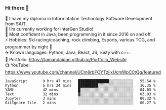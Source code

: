 ### Hi there 👋  
🏫 I have my diploma in Informatation Technology Software Development from SAIT.  
🔭 I’m currently working for interGen Studio!  
💬 Most confident in Java, been programming in it since 2016 on and off.    
⚡ Hobbies: Ski racing/coaching, rock climbing, Esports, various TCG, and programmer by night 🦉    
✈️ Known languages: Python, Java, React, JS, rusty with c++.     
🥇 Portfolio: https://liamandaidan.github.io/Portfolio_Website  
📺 YouTube: https://www.youtube.com/channel/UCm6rbFOYTzjjxUcmWpC0tQg/featured

<!--START_SECTION:waka-->

```text
JavaScript       9 hrs 47 mins   ██████████████░░░░░░░░░░░   55.54 %
Python           6 hrs 24 mins   █████████░░░░░░░░░░░░░░░░   36.35 %
YAML             42 mins         █░░░░░░░░░░░░░░░░░░░░░░░░   04.03 %
Text             32 mins         ▓░░░░░░░░░░░░░░░░░░░░░░░░   03.03 %
Jupyter          3 mins          ░░░░░░░░░░░░░░░░░░░░░░░░░   00.32 %
GitIgnore file   2 mins          ░░░░░░░░░░░░░░░░░░░░░░░░░   00.27 %
```

<!--END_SECTION:waka-->

